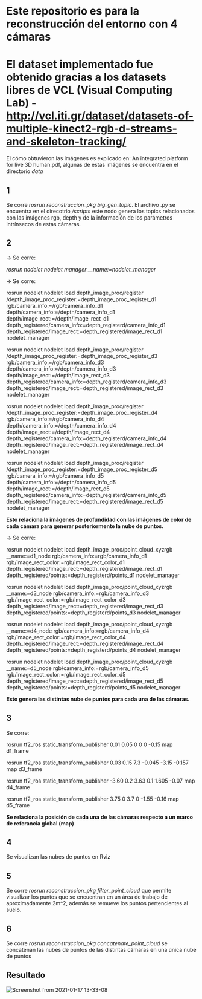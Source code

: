 # Este repositorio es para la reconstrucción del entorno con 4 cámaras
# El dataset implementado fue obtenido gracias a los datasets libres de VCL (Visual Computing Lab) - http://vcl.iti.gr/dataset/datasets-of-multiple-kinect2-rgb-d-streams-and-skeleton-tracking/
El cómo obtuvieron las imágenes es explicado en: An integrated platform for live 3D human.pdf, algunas de estas imágenes se encuentra en el directorio *data*


## 1

Se corre *rosrun reconstruccion_pkg big_gen_topic*. El archivo .py se encuentra en el direcotrio */scripts* este nodo genera los topics relacionados con las imágenes rgb, depth y de la información de los parámetros intrínsecos de estas cámaras.

## 2 

-> Se corre:

*rosrun nodelet nodelet manager  __name:=nodelet_manager*

-> Se corre: 

rosrun nodelet nodelet load depth_image_proc/register /depth_image_proc_register:=depth_image_proc_register_d1 rgb/camera_info:=/rgb/camera_info_d1 depth/camera_info:=/depth/camera_info_d1 depth/image_rect:=/depth/image_rect_d1 depth_registered/camera_info:=depth_registerd/camera_info_d1 depth_registered/image_rect:=depth_registered/image_rect_d1 nodelet_manager

rosrun nodelet nodelet load depth_image_proc/register /depth_image_proc_register:=depth_image_proc_register_d3 rgb/camera_info:=/rgb/camera_info_d3 depth/camera_info:=/depth/camera_info_d3 depth/image_rect:=/depth/image_rect_d3 depth_registered/camera_info:=depth_registerd/camera_info_d3 depth_registered/image_rect:=depth_registered/image_rect_d3 nodelet_manager

rosrun nodelet nodelet load depth_image_proc/register /depth_image_proc_register:=depth_image_proc_register_d4 rgb/camera_info:=/rgb/camera_info_d4 depth/camera_info:=/depth/camera_info_d4 depth/image_rect:=/depth/image_rect_d4 depth_registered/camera_info:=depth_registerd/camera_info_d4 depth_registered/image_rect:=depth_registered/image_rect_d4 nodelet_manager

rosrun nodelet nodelet load depth_image_proc/register /depth_image_proc_register:=depth_image_proc_register_d5 rgb/camera_info:=/rgb/camera_info_d5 depth/camera_info:=/depth/camera_info_d5 depth/image_rect:=/depth/image_rect_d5 depth_registered/camera_info:=depth_registerd/camera_info_d5 depth_registered/image_rect:=depth_registered/image_rect_d5 nodelet_manager

**Esto relaciona la imágenes de profundidad con las imágenes de color de cada cámara para generar posteriormente la nube de puntos.**

-> Se corre: 

rosrun nodelet nodelet load depth_image_proc/point_cloud_xyzrgb __name:=d1_node rgb/camera_info:=rgb/camera_info_d1 rgb/image_rect_color:=rgb/image_rect_color_d1 depth_registered/image_rect:=depth_registered/image_rect_d1 depth_registered/points:=depth_registerd/points_d1 nodelet_manager

rosrun nodelet nodelet load depth_image_proc/point_cloud_xyzrgb __name:=d3_node rgb/camera_info:=rgb/camera_info_d3 rgb/image_rect_color:=rgb/image_rect_color_d3 depth_registered/image_rect:=depth_registered/image_rect_d3 depth_registered/points:=depth_registerd/points_d3 nodelet_manager

rosrun nodelet nodelet load depth_image_proc/point_cloud_xyzrgb __name:=d4_node rgb/camera_info:=rgb/camera_info_d4 rgb/image_rect_color:=rgb/image_rect_color_d4 depth_registered/image_rect:=depth_registered/image_rect_d4 depth_registered/points:=depth_registerd/points_d4 nodelet_manager

rosrun nodelet nodelet load depth_image_proc/point_cloud_xyzrgb __name:=d5_node rgb/camera_info:=rgb/camera_info_d5 rgb/image_rect_color:=rgb/image_rect_color_d5 depth_registered/image_rect:=depth_registered/image_rect_d5 depth_registered/points:=depth_registerd/points_d5 nodelet_manager


**Esto genera las distintas nube de puntos para cada una de las cámaras.**

## 3

Se corre: 

rosrun tf2_ros static_transform_publisher 0.01 0.05 0 0 0 -0.15 map d1_frame

rosrun tf2_ros static_transform_publisher 0.03 0.15 7.3 -0.045 -3.15 -0.157 map d3_frame

rosrun tf2_ros static_transform_publisher -3.60 0.2 3.63 0.1 1.605 -0.07 map d4_frame

rosrun tf2_ros static_transform_publisher 3.75 0 3.7 0 -1.55 -0.16 map d5_frame

**Se relaciona la posición de cada una de las cámaras respecto a un marco de referancia global (map)**

## 4 

Se visualizan las nubes de puntos en Rviz

## 5 

Se corre *rosrun reconstruccion_pkg filter_point_cloud* que permite visualizar los puntos que se encuentran en un área de trabajo de aproximadamente 2m^2, además se remueve los puntos pertencientes al suelo. 

## 6 

Se corre *rosrun reconstruccion_pkg concatenate_point_cloud* se concatenan las nubes de puntos de las distintas cámaras en una única nube de puntos

## Resultado 

![Screenshot from 2021-01-17 13-33-08](https://user-images.githubusercontent.com/77637361/105614516-e64a3580-5d97-11eb-8624-96f49e2b628a.png)




